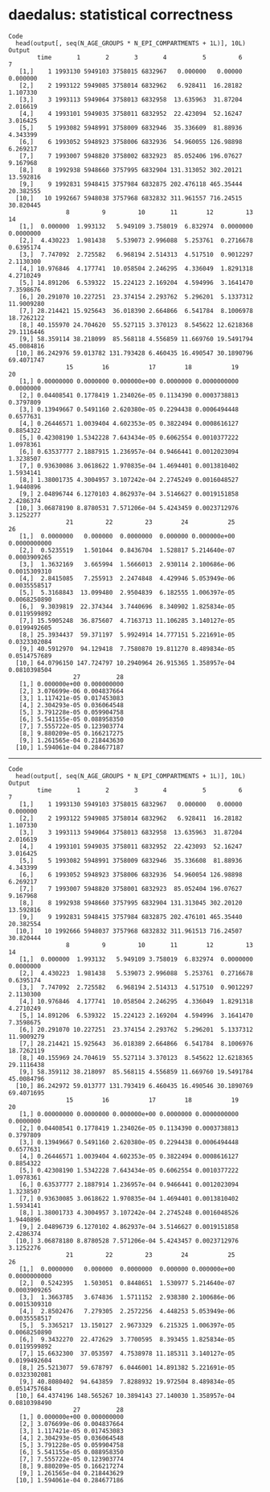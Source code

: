 # daedalus: statistical correctness

    Code
      head(output[, seq(N_AGE_GROUPS * N_EPI_COMPARTMENTS + 1L)], 10L)
    Output
            time       1       2       3       4          5         6         7
       [1,]    1 1993130 5949103 3758015 6832967   0.000000   0.00000  0.000000
       [2,]    2 1993122 5949085 3758014 6832962   6.928411  16.28182  1.107330
       [3,]    3 1993113 5949064 3758013 6832958  13.635963  31.87204  2.016619
       [4,]    4 1993101 5949035 3758011 6832952  22.423094  52.16247  3.016425
       [5,]    5 1993082 5948991 3758009 6832946  35.336609  81.88936  4.343399
       [6,]    6 1993052 5948923 3758006 6832936  54.960055 126.98898  6.269217
       [7,]    7 1993007 5948820 3758002 6832923  85.052406 196.07627  9.167968
       [8,]    8 1992938 5948660 3757995 6832904 131.313052 302.20121 13.592816
       [9,]    9 1992831 5948415 3757984 6832875 202.476118 465.35444 20.382555
      [10,]   10 1992667 5948038 3757968 6832832 311.961557 716.24515 30.820445
                    8         9         10       11        12         13         14
       [1,]  0.000000  1.993132   5.949109 3.758019  6.832974  0.0000000  0.0000000
       [2,]  4.430223  1.981438   5.539073 2.996088  5.253761  0.2716678  0.6395174
       [3,]  7.747092  2.725582   6.968194 2.514313  4.517510  0.9012297  2.1130300
       [4,] 10.976846  4.177741  10.058504 2.246295  4.336049  1.8291318  4.2710249
       [5,] 14.891206  6.539322  15.224123 2.169204  4.594996  3.1641470  7.3598676
       [6,] 20.291070 10.227251  23.374154 2.293762  5.296201  5.1337312 11.9009280
       [7,] 28.214421 15.925643  36.018390 2.664866  6.541784  8.1006978 18.7262122
       [8,] 40.155970 24.704620  55.527115 3.370123  8.545622 12.6218368 29.1116446
       [9,] 58.359114 38.218099  85.568118 4.556859 11.669760 19.5491794 45.0084816
      [10,] 86.242976 59.013782 131.793428 6.460435 16.490547 30.1890796 69.4071747
                    15        16           17        18           19        20
       [1,] 0.00000000 0.0000000 0.000000e+00 0.0000000 0.0000000000 0.0000000
       [2,] 0.04408541 0.1778419 1.234026e-05 0.1134390 0.0003738813 0.3797809
       [3,] 0.13949667 0.5491160 2.620380e-05 0.2294438 0.0006494448 0.6577631
       [4,] 0.26446571 1.0039404 4.602353e-05 0.3822494 0.0008616127 0.8854322
       [5,] 0.42308190 1.5342228 7.643434e-05 0.6062554 0.0010377222 1.0978361
       [6,] 0.63537777 2.1887915 1.236957e-04 0.9466441 0.0012023094 1.3238507
       [7,] 0.93630086 3.0618622 1.970835e-04 1.4694401 0.0013810402 1.5934141
       [8,] 1.38001735 4.3004957 3.107242e-04 2.2745249 0.0016048527 1.9440896
       [9,] 2.04896744 6.1270103 4.862937e-04 3.5146627 0.0019151858 2.4286374
      [10,] 3.06878190 8.8780531 7.571206e-04 5.4243459 0.0023712976 3.1252277
                    21         22         23        24           25           26
       [1,]  0.0000000   0.000000  0.0000000  0.000000 0.000000e+00 0.0000000000
       [2,]  0.5235519   1.501044  0.8436704  1.528817 5.214640e-07 0.0003909265
       [3,]  1.3632169   3.665994  1.5666013  2.930114 2.100686e-06 0.0015309310
       [4,]  2.8415085   7.255913  2.2474848  4.429946 5.053949e-06 0.0035558517
       [5,]  5.3168843  13.099480  2.9504839  6.182555 1.006397e-05 0.0068250890
       [6,]  9.3039819  22.374344  3.7440696  8.340902 1.825834e-05 0.0119599892
       [7,] 15.5905248  36.875607  4.7163713 11.106285 3.140127e-05 0.0199492605
       [8,] 25.3934437  59.371197  5.9924914 14.777151 5.221691e-05 0.0323302084
       [9,] 40.5912970  94.129418  7.7580870 19.811270 8.489834e-05 0.0514757689
      [10,] 64.0796150 147.724797 10.2940964 26.915365 1.358957e-04 0.0810398504
                      27          28
       [1,] 0.000000e+00 0.000000000
       [2,] 3.076699e-06 0.004837664
       [3,] 1.117421e-05 0.017453083
       [4,] 2.304293e-05 0.036064548
       [5,] 3.791228e-05 0.059904758
       [6,] 5.541155e-05 0.088958350
       [7,] 7.555722e-05 0.123903774
       [8,] 9.880209e-05 0.166217275
       [9,] 1.261565e-04 0.218443630
      [10,] 1.594061e-04 0.284677187

---

    Code
      head(output[, seq(N_AGE_GROUPS * N_EPI_COMPARTMENTS + 1L)], 10L)
    Output
            time       1       2       3       4          5         6         7
       [1,]    1 1993130 5949103 3758015 6832967   0.000000   0.00000  0.000000
       [2,]    2 1993122 5949085 3758014 6832962   6.928411  16.28182  1.107330
       [3,]    3 1993113 5949064 3758013 6832958  13.635963  31.87204  2.016619
       [4,]    4 1993101 5949035 3758011 6832952  22.423093  52.16247  3.016425
       [5,]    5 1993082 5948991 3758009 6832946  35.336608  81.88936  4.343399
       [6,]    6 1993052 5948923 3758006 6832936  54.960054 126.98898  6.269217
       [7,]    7 1993007 5948820 3758001 6832923  85.052404 196.07627  9.167968
       [8,]    8 1992938 5948660 3757995 6832904 131.313045 302.20120 13.592816
       [9,]    9 1992831 5948415 3757984 6832875 202.476101 465.35440 20.382554
      [10,]   10 1992666 5948037 3757968 6832832 311.961513 716.24507 30.820444
                    8         9         10       11        12         13         14
       [1,]  0.000000  1.993132   5.949109 3.758019  6.832974  0.0000000  0.0000000
       [2,]  4.430223  1.981438   5.539073 2.996088  5.253761  0.2716678  0.6395174
       [3,]  7.747092  2.725582   6.968194 2.514313  4.517510  0.9012297  2.1130300
       [4,] 10.976846  4.177741  10.058504 2.246295  4.336049  1.8291318  4.2710249
       [5,] 14.891206  6.539322  15.224123 2.169204  4.594996  3.1641470  7.3598675
       [6,] 20.291070 10.227251  23.374154 2.293762  5.296201  5.1337312 11.9009279
       [7,] 28.214421 15.925643  36.018389 2.664866  6.541784  8.1006976 18.7262119
       [8,] 40.155969 24.704619  55.527114 3.370123  8.545622 12.6218365 29.1116438
       [9,] 58.359112 38.218097  85.568115 4.556859 11.669760 19.5491784 45.0084796
      [10,] 86.242972 59.013777 131.793419 6.460435 16.490546 30.1890769 69.4071695
                    15        16           17        18           19        20
       [1,] 0.00000000 0.0000000 0.000000e+00 0.0000000 0.0000000000 0.0000000
       [2,] 0.04408541 0.1778419 1.234026e-05 0.1134390 0.0003738813 0.3797809
       [3,] 0.13949667 0.5491160 2.620380e-05 0.2294438 0.0006494448 0.6577631
       [4,] 0.26446571 1.0039404 4.602353e-05 0.3822494 0.0008616127 0.8854322
       [5,] 0.42308190 1.5342228 7.643434e-05 0.6062554 0.0010377222 1.0978361
       [6,] 0.63537777 2.1887914 1.236957e-04 0.9466441 0.0012023094 1.3238507
       [7,] 0.93630085 3.0618622 1.970835e-04 1.4694401 0.0013810402 1.5934141
       [8,] 1.38001733 4.3004957 3.107242e-04 2.2745248 0.0016048526 1.9440896
       [9,] 2.04896739 6.1270102 4.862937e-04 3.5146627 0.0019151858 2.4286374
      [10,] 3.06878180 8.8780528 7.571206e-04 5.4243457 0.0023712976 3.1252276
                    21         22         23        24           25           26
       [1,]  0.0000000   0.000000  0.0000000  0.000000 0.000000e+00 0.0000000000
       [2,]  0.5242395   1.503051  0.8448651  1.530977 5.214640e-07 0.0003909265
       [3,]  1.3663785   3.674836  1.5711152  2.938380 2.100686e-06 0.0015309310
       [4,]  2.8502476   7.279305  2.2572256  4.448253 5.053949e-06 0.0035558517
       [5,]  5.3365217  13.150127  2.9673329  6.215325 1.006397e-05 0.0068250890
       [6,]  9.3432270  22.472629  3.7700595  8.393455 1.825834e-05 0.0119599892
       [7,] 15.6632300  37.053597  4.7538978 11.185311 3.140127e-05 0.0199492604
       [8,] 25.5213077  59.678797  6.0446001 14.891382 5.221691e-05 0.0323302081
       [9,] 40.8080402  94.643859  7.8288932 19.972504 8.489834e-05 0.0514757684
      [10,] 64.4374196 148.565267 10.3894143 27.140030 1.358957e-04 0.0810398490
                      27          28
       [1,] 0.000000e+00 0.000000000
       [2,] 3.076699e-06 0.004837664
       [3,] 1.117421e-05 0.017453083
       [4,] 2.304293e-05 0.036064548
       [5,] 3.791228e-05 0.059904758
       [6,] 5.541155e-05 0.088958350
       [7,] 7.555722e-05 0.123903774
       [8,] 9.880209e-05 0.166217274
       [9,] 1.261565e-04 0.218443629
      [10,] 1.594061e-04 0.284677186

